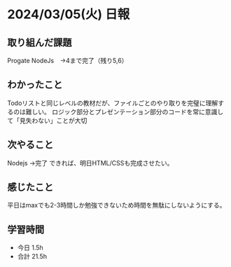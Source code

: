 # 2024/03/05(火) 日報

## 取り組んだ課題
Progate
NodeJs　→4まで完了（残り5,6）

## わかったこと
Todoリストと同じレベルの教材だが、ファイルごとのやり取りを完璧に理解するのは難しい。
ロジック部分とプレゼンテーション部分のコードを常に意識して「見失わない」ことが大切

## 次やること
Nodejs →完了
できれば、明日HTML/CSSも完成させたい。

## 感じたこと
平日はmaxでも2-3時間しか勉強できないため時間を無駄にしないようにする。

## 学習時間
- 今日 1.5h
- 合計 21.5h
